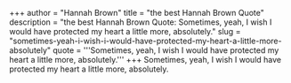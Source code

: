 +++
author = "Hannah Brown"
title = "the best Hannah Brown Quote"
description = "the best Hannah Brown Quote: Sometimes, yeah, I wish I would have protected my heart a little more, absolutely."
slug = "sometimes-yeah-i-wish-i-would-have-protected-my-heart-a-little-more-absolutely"
quote = '''Sometimes, yeah, I wish I would have protected my heart a little more, absolutely.'''
+++
Sometimes, yeah, I wish I would have protected my heart a little more, absolutely.
